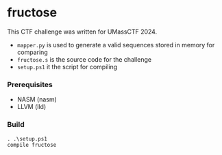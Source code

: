 # fructose

This CTF challenge was written for UMassCTF 2024.

-  `mapper.py` is used to generate a valid sequences stored in memory for comparing
-  `fructose.s` is the source code for the challenge
-  `setup.ps1` it the script for compiling

### Prerequisites

- NASM (nasm)
- LLVM (lld)

### Build

```
. .\setup.ps1
compile fructose
```
